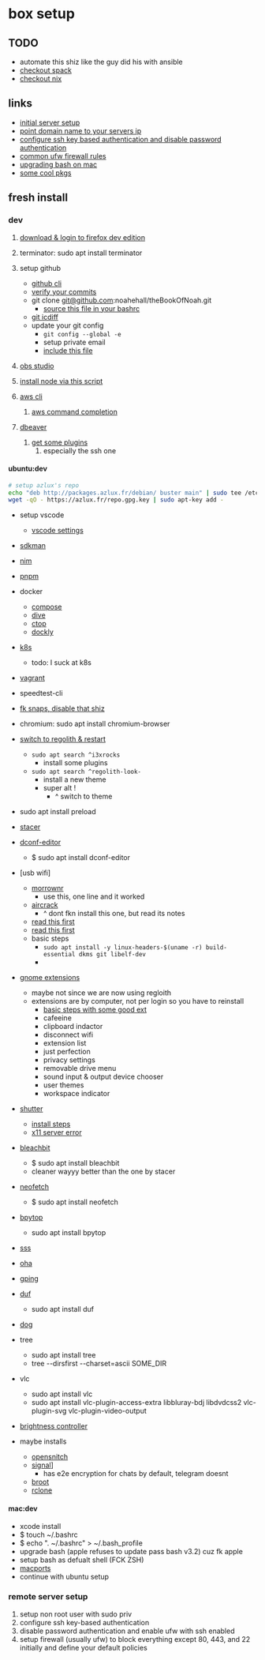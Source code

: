 # box setup

## TODO

- automate this shiz like the guy did his with ansible
- [checkout spack](https://spack-tutorial.readthedocs.io/en/latest/)
- [checkout nix](https://nixos.org/)

## links

- [initial server setup](https://www.digitalocean.com/community/tutorials/initial-server-setup-with-ubuntu-16-04)
- [point domain name to your servers ip](https://www.digitalocean.com/community/tutorials/how-to-set-up-a-host-name-with-digitalocean)
- [configure ssh key based authentication and disable password authentication](https://www.digitalocean.com/community/tutorials/how-to-configure-ssh-key-based-authentication-on-a-linux-server)
- [common ufw firewall rules](https://www.digitalocean.com/community/tutorials/ufw-essentials-common-firewall-rules-and-commands)
- [upgrading bash on mac](https://itnext.io/upgrading-bash-on-macos-7138bd1066ba)
- [some cool pkgs](http://packages.azlux.fr/)

## fresh install

### dev

1. [download & login to firefox dev edition](https://www.mozilla.org/en-US/firefox/developer/)
2. terminator: sudo apt install terminator
3. setup github
   - [github cli](https://github.com/cli/cli/blob/trunk/docs/install_linux.md)
   - [verify your commits](https://docs.github.com/en/authentication/managing-commit-signature-verification)
   - git clone git@github.com:noahehall/theBookOfNoah.git
     - [source this file in your bashrc](linux/_sourceme_.sh)
   - [git icdiff](https://github.com/jeffkaufman/icdiff)
   - update your git config
     - `git config --global -e`
     - setup private email
     - [include this file](linux/.gitconfig)

11. [obs studio](https://obsproject.com/wiki/install-instructions#ubuntumint-installation)
12. [install node via this script](linux/.install_node.sh)
13. [aws cli](https://docs.aws.amazon.com/cli/latest/userguide/cli-chap-getting-started.html#cliv2-linux-install)
    1. [aws command completion](https://docs.aws.amazon.com/cli/latest/userguide/cli-configure-completion.html)
14. [dbeaver](https://dbeaver.io/download/?start&os=linux&arch=x86_64&dist=deb)
    1. [get some plugins](https://dbeaver.com/docs/wiki/Optional-extensions)
       1. especially the ssh one

#### ubuntu:dev

```sh
# setup azlux's repo
echo "deb http://packages.azlux.fr/debian/ buster main" | sudo tee /etc/apt/sources.list.d/azlux.list
wget -qO - https://azlux.fr/repo.gpg.key | sudo apt-key add -
```

- setup vscode
  - [vscode settings](https://gist.github.com/noahehall/33f60c724f51bde9afa2c2a9e540d094)
- [sdkman](https://sdkman.io/install)
- [nim](https://nim-lang.org/install_unix.html)
- [pnpm](https://pnpm.io/installation)
- docker
  - [compose](https://docs.docker.com/compose/install/)
  - [dive](https://github.com/wagoodman/dive)
  - [ctop](https://github.com/bcicen/ctop)
  - [dockly](https://github.com/lirantal/dockly)
- [k8s](https://kubernetes.io/docs/tasks/tools/install-kubectl-linux/)
  - todo: I suck at k8s
- [vagrant](https://www.vagrantup.com/)
- speedtest-cli
- [fk snaps, disable that shiz](https://www.simplified.guide/ubuntu/remove-snapd)
- chromium: sudo apt install chromium-browser
- [switch to regolith & restart](https://regolith-linux.org/docs/getting-started/)
  - `sudo apt search ^i3xrocks`
    - install some plugins
  - `sudo apt search ^regolith-look-`
    - install a new theme
    - super alt !
      - ^ switch to theme
- sudo apt install preload
- [stacer](https://github.com/oguzhaninan/Stacer)
- [dconf-editor](https://wiki.gnome.org/Apps/DconfEditor)
  - $ sudo apt install dconf-editor
- [usb wifi]
  - [morrownr](https://github.com/morrownr/8814au)
    - use this, one line and it worked
  - [aircrack](https://github.com/aircrack-ng/rtl8814au)
    - ^ dont fkn install this one, but read its notes
  - [read this first](https://docs.alfa.com.tw/Support/Linux/RTL8814AU/#ubuntu)
  - [read this first](https://miloserdov.org/?p=5493)
  - basic steps
    - `sudo apt install -y linux-headers-$(uname -r) build-essential dkms git libelf-dev`
    -
- [gnome extensions](https://extensions.gnome.org/)
  - maybe not since we are now using regloith
  - extensions are by computer, not per login so you have to reinstall
    - [basic steps with some good ext](https://thelinuxuser.com/install-gnome-shell-extensions/)
    - cafeeine
    - clipboard indactor
    - disconnect wifi
    - extension list
    - just perfection
    - privacy settings
    - removable drive menu
    - sound input & output device chooser
    - user themes
    - workspace indicator
- [shutter](https://shutter-project.org/)
  - [install steps](https://launchpad.net/~shutter/+archive/ubuntu/ppa)
  - [x11 server error](https://askubuntu.com/questions/1353360/ubuntu-21-04-shutter-did-not-work-without-x11-server)
- [bleachbit](https://www.bleachbit.org/features)
  - $ sudo apt install bleachbit
  - cleaner wayyy better than the one by stacer
- [neofetch](https://github.com/dylanaraps/neofetch)
  - $ sudo apt install neofetch
- [bpytop](https://github.com/aristocratos/bpytop)
  - sudo apt install bpytop
- [sss](https://github.com/azlux/gnos-sockets)
- [oha](https://github.com/hatoo/oha)
- [gping](https://github.com/orf/gping)
- [duf](https://github.com/muesli/duf)
  - sudo apt install duf
- [dog](https://github.com/ogham/dog)
- tree
  - sudo apt install tree
  - tree --dirsfirst --charset=ascii SOME_DIR
- vlc
  - sudo apt install vlc
  - sudo apt install vlc-plugin-access-extra libbluray-bdj libdvdcss2 vlc-plugin-svg vlc-plugin-video-output
- [brightness controller](https://techstoriesindia.blogspot.com/2020/05/reduce-external-monitor-brightness-ubuntu-linux.html)

- maybe installs
  - [opensnitch](https://github.com/evilsocket/opensnitch)
  - [signal](https://signal.org/en/download/)]
    - has e2e encryption for chats by default, telegram doesnt
  - [broot](https://github.com/Canop/broot)
  - [rclone](https://github.com/rclone/rclone)

#### mac:dev

- xcode install
- $ touch ~/.bashrc
- $ echo ". ~/.bashrc" > ~/.bash_profile
- upgrade bash (apple refuses to update pass bash v3.2) cuz fk apple
- setup bash as defualt shell (FCK ZSH)
- [macports](https://www.scrim.psu.edu/support/userspace-macports.html)
- continue with ubuntu setup

### remote server setup

  1. setup non root user with sudo priv
  2. configure ssh key-based authentication
  3. disable password authentication and enable ufw with ssh enabled
  4. setup firewall (usually ufw) to block everything except 80, 443, and 22 initially and define your default policies
